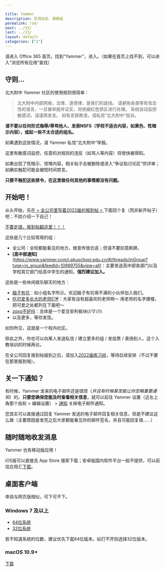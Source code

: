 ```yaml
---

title: Yammer
description: 交流社区、课程组
permalink: /14/
next: ../15/
last: ../13/
layout: default
categories: ["2"]
---
```


请进入 Office 365 首页，找到“Yammer”，进入。（如果在首页上找不到，可以进入“浏览所有应用”查找）

## 守则...

北大附中 Yammer 社区的使用规则很简单：

> 北大附中内部网络，法律、道德律，是我们的底线。 请避免各类带有攻击性的语言，一旦被举报并证实，将依据红色禁区进行处理。 系统自动监控敏感词，请谨慎发言。 如有言辞欺凌，请私信“北大附中”投诉。

**请不要以任何形式侮辱/辱骂他人、发表NSFS（学校不适合内容，如黄色、性暗示内容），或起一些不太合适的组名。**

如果遇到这些情况，请 Yammer 私信“北大附中”举报。

这里有敏感词监控，任意的对规则的违反（如骂人等内容）将很快被得知。

如果出现了性暗示、惊悚内容，相关帖子会被删除或进入“争议贴讨论区”供评审；如确实触犯可能会被短时间禁言。

**只要不触犯这些禁令，在这里做任何其他的事情都没有问题。**

<!-- 啊对不起这里言辞有些激烈，不过...syl老师强调，不得不加啊-->

## 开始吧！

从头开始，先在[ > 全公司里写着2022届的报到帖 < ](https://www.yammer.com/i.pkuschool.edu.cn/#/threads/show?threadId=236654923874304)下面回个复（而非新开帖子）吧；不妨介绍一下自己！

<a href="https://www.yammer.com/i.pkuschool.edu.cn/#/threads/show?threadId=236654923874304" class=" btn-large red darken-2 white-text" title="作者表示：为什么有那么多人跑到去年的报到贴以及2022届练习组报到？？？我就不信这次还能有人走错，哼(￢︿￢☆)">不要走错，报到帖戳这里！！！</a>

这些是几个比较常用的组：

- 全公司：全校都能看见的地方，做宣传很合适；但请不要刻意刷屏。
- **[高中部通知]**(https://www.yammer.com/i.pkuschool.edu.cn/#/threads/inGroup?type=in_group&feedId=10989755&view=all)：主要发送高中部各部门以及学校其它部门给高中学生的通知。**强烈建议加入。**

这些是一些休闲娱乐聊天的地方：

- [脑子有坑](https://www.yammer.com/i.pkuschool.edu.cn/#/threads/inGroup?type=in_group&feedId=13288384)：如小组名字所示。欢迎脑子有坑填不满的小伙伴加入我们。
- [吃可爱多长大的老师们💗](https://www.yammer.com/i.pkuschool.edu.cn/#/threads/inGroup?type=in_group&feedId=16802124)：大家有没有超喜欢的老师啊～ 用老师的名字建楼，把可爱之处都列在下面吧～
- [zqsg不好吗](https://www.yammer.com/i.pkuschool.edu.cn/#/threads/inGroup?type=in_group&feedId=15977127)：总体是一个爱豆安利板块\(//∇//)\
- 以及更多，等你发现。

如你所见，这就是一个校内社区。

除此之外，你也可以向某人发送私信 / 建立更多的组 / 发投票 / 表扬别人，这个入教培训的时候再论。

在全公司回复报到帖报到之后，请加入[2022届练习组](https://www.yammer.com/i.pkuschool.edu.cn/#/threads/inGroup?type=in_group&feedId=6497935360&view=all)，等待后续安排（不过不要在那里报到哦）。


## 关一下通知？

有时候，Yammer 发来的电子邮件还是很烦（*并且有时候甚至能让你忽略重要通知*）的。**只要您确保您能及时查看相关信息**，就可以前往 Yammer 设置（近左上角那个齿轮 > 编辑设置） > [通知](https://www.yammer.com/i.pkuschool.edu.cn/account/notifications?from=profile_settings_nav#) 关掉电子邮件通知。

您其实可以直接通过回复 Yammer 发送的电子邮件回复相关信息，但是不建议这么做（主要原因是发完之后大家都能看见你的邮件签名，并且可能回复错......）


## 随时随地收发消息

Yammer 也有移动版应用！

iOS版可以直接去 App Store 搜索下载；安卓版国内软件平台一般不提供，可以前往应用汇[下载](http://share.appchina.com/app/com.yammer.v1)。


## 桌面客户端

体验与网页版相似，可下可不下。

### Windows 7 及以上

- [64位系统](https://go.microsoft.com/fwlink/p/?linkid=868988)
- [32位系统](https://go.microsoft.com/fwlink/p/?linkid=858591)

若不知道系统的位数，建议优先下载64位版本。如打不开则选择32位版本。

### macOS 10.9+

[下载](https://go.microsoft.com/fwlink/p/?linkid=858590)